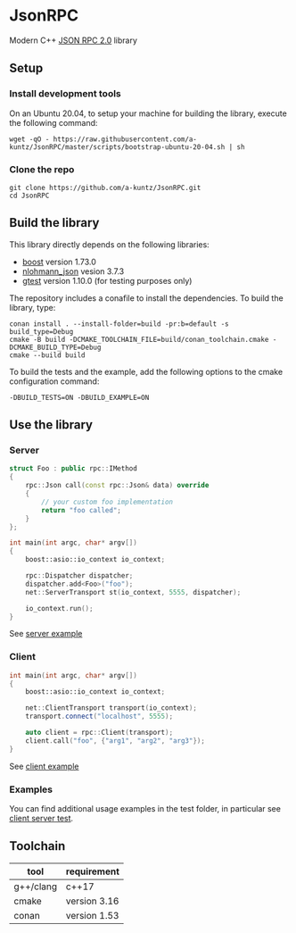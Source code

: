 # JsonRPC

Modern C++ [JSON RPC 2.0](https://www.jsonrpc.org/specification) library

## Setup

### Install development tools

On an Ubuntu 20.04, to setup your machine for building the library, execute the following command:

```shell
wget -qO - https://raw.githubusercontent.com/a-kuntz/JsonRPC/master/scripts/bootstrap-ubuntu-20-04.sh | sh
```

### Clone the repo

```shell
git clone https://github.com/a-kuntz/JsonRPC.git
cd JsonRPC
```

## Build the library

This library directly depends on the following libraries:

- [boost](https://www.boost.org) version 1.73.0
- [nlohmann_json](https://github.com/nlohmann/json) vesion 3.7.3
- [gtest](https://github.com/google/googletest) version 1.10.0 (for testing purposes only)

The repository includes a conafile to install the dependencies. To build the library, type:

```shell
conan install . --install-folder=build -pr:b=default -s build_type=Debug
cmake -B build -DCMAKE_TOOLCHAIN_FILE=build/conan_toolchain.cmake -DCMAKE_BUILD_TYPE=Debug
cmake --build build
```

To build the tests and the example, add the following options to the cmake configuration command:

```shell
-DBUILD_TESTS=ON -DBUILD_EXAMPLE=ON
```

## Use the library

### Server

```c++
struct Foo : public rpc::IMethod
{
    rpc::Json call(const rpc::Json& data) override
    {
        // your custom foo implementation
        return "foo called";
    }
};

int main(int argc, char* argv[])
{
    boost::asio::io_context io_context;

    rpc::Dispatcher dispatcher;
    dispatcher.add<Foo>("foo");
    net::ServerTransport st(io_context, 5555, dispatcher);

    io_context.run();
}
```

See [server example](example/src/Server.cpp)

### Client

```c++
int main(int argc, char* argv[])
{
    boost::asio::io_context io_context;

    net::ClientTransport transport(io_context);
    transport.connect("localhost", 5555);

    auto client = rpc::Client(transport);
    client.call("foo", {"arg1", "arg2", "arg3"});
}
```

See [client example](example/src/Client.cpp)

### Examples

You can find additional usage examples in the test folder, in particular see [client server test](test/src/ClientServerTest.cpp).


## Toolchain

| tool      | requirement    |
| --------- | -------------- |
| g++/clang | c++17          |
| cmake     | version 3.16   |
| conan     | version 1.53   |
